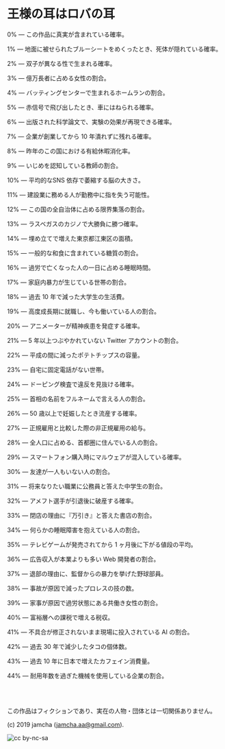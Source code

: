 # 王様の耳はロバの耳

0% ―  この作品に真実が含まれている確率。

1% ―  地面に被せられたブルーシートをめくったとき、死体が隠れている確率。

2% ―  双子が異なる性で生まれる確率。

3% ―  億万長者に占める女性の割合。

4% ―  バッティングセンターで生まれるホームランの割合。

5% ―  赤信号で飛び出したとき、車にはねられる確率。

6% ― 出版された科学論文で、実験の効果が再現できる確率。

7% ― 企業が創業してから 10 年潰れずに残れる確率。

8% ― 昨年のこの国における有給休暇消化率。

9% ― いじめを認知している教師の割合。

10% ― 平均的なSNS 依存で萎縮する脳の大きさ。

11% ― 建設業に務める人が勤務中に指を失う可能性。

12% ― この国の全自治体に占める限界集落の割合。

13% ― ラスベガスのカジノで大勝負に勝つ確率。

14% ― 埋め立てで増えた東京都江東区の面積。

15% ― 一般的な和食に含まれている糖質の割合。

16% ― 過労で亡くなった人の一日に占める睡眠時間。

17% ― 家庭内暴力が生じている世帯の割合。

18% ― 過去 10 年で減った大学生の生活費。

19% ― 高度成長期に就職し、今も働いている人の割合。

20% ― アニメーターが精神疾患を発症する確率。

21% ― 5 年以上つぶやかれていない Twitter アカウントの割合。

22% ― 平成の間に減ったポテトチップスの容量。

23% ― 自宅に固定電話がない世帯。

24% ― ドーピング検査で違反を見抜ける確率。

25% ― 首相の名前をフルネームで言える人の割合。

26% ― 50 歳以上で妊娠したとき流産する確率。

27% ― 正規雇用と比較した際の非正規雇用の給与。

28% ― 全人口に占める、首都圏に住んでいる人の割合。

29% ― スマートフォン購入時にマルウェアが混入している確率。

30% ― 友達が一人もいない人の割合。

31% ― 将来なりたい職業に公務員と答えた中学生の割合。

32% ― アメフト選手が引退後に破産する確率。

33% ― 閉店の理由に『万引き』と答えた書店の割合。

34% ― 何らかの睡眠障害を抱えている人の割合。

35% ― テレビゲームが発売されてから 1 ヶ月後に下がる値段の平均。

36% ― 広告収入が本業よりも多い Web 開発者の割合。

37% ― 退部の理由に、監督からの暴力を挙げた野球部員。

38% ― 事故が原因で減ったプロレスの技の数。

39% ― 家事が原因で過労状態にある共働き女性の割合。

40% ― 富裕層への課税で増える税収。

41% ― 不具合が修正されないまま現場に投入されている AI の割合。

42% ― 過去 30 年で減少したタコの個体数。

43% ― 過去 10 年に日本で増えたカフェイン消費量。

44% ― 耐用年数を過ぎた機械を使用している企業の割合。

<br>
<br>

この作品はフィクションであり、実在の人物・団体とは一切関係ありません。  

(c) 2019 jamcha (jamcha.aa@gmail.com).  

![cc by-nc-sa](https://i.creativecommons.org/l/by-nc-sa/4.0/88x31.png)  


